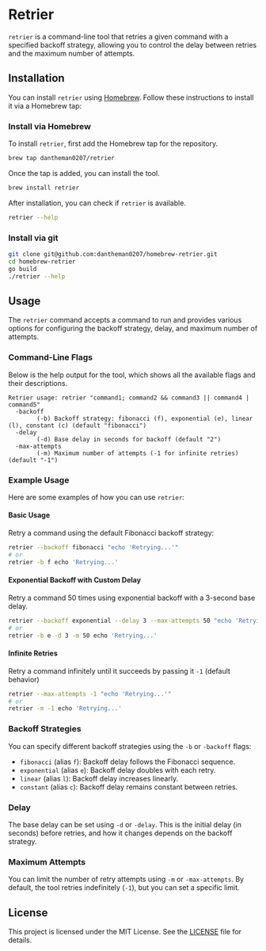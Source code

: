 # Retrier

`retrier` is a command-line tool that retries a given command with a specified backoff strategy, allowing you to control the delay between retries and the maximum number of attempts.

## Installation

You can install `retrier` using [Homebrew](https://brew.sh/). Follow these instructions to install it via a Homebrew tap:

### Install via Homebrew

To install `retrier`, first add the Homebrew tap for the repository.

```bash
brew tap dantheman0207/retrier
```

Once the tap is added, you can install the tool.

```bash
brew install retrier
```

After installation, you can check if `retrier` is available.

```bash
retrier --help
```

### Install via git

```bash
git clone git@github.com:dantheman0207/homebrew-retrier.git
cd homebrew-retrier
go build
./retrier --help
```

## Usage

The `retrier` command accepts a command to run and provides various options for configuring the backoff strategy, delay, and maximum number of attempts.

### Command-Line Flags

Below is the help output for the tool, which shows all the available flags and their descriptions.

```
Retrier usage: retrier "command1; command2 && command3 || command4 | command5"
  -backoff
        (-b) Backoff strategy: fibonacci (f), exponential (e), linear (l), constant (c) (default "fibonacci")
  -delay
        (-d) Base delay in seconds for backoff (default "2")
  -max-attempts
        (-m) Maximum number of attempts (-1 for infinite retries) (default "-1")
```

### Example Usage

Here are some examples of how you can use `retrier`:

#### Basic Usage

Retry a command using the default Fibonacci backoff strategy:

```bash
retrier --backoff fibonacci "echo 'Retrying...'"
# or
retrier -b f echo 'Retrying...'
```

#### Exponential Backoff with Custom Delay

Retry a command 50 times using exponential backoff with a 3-second base delay.

```bash
retrier --backoff exponential --delay 3 --max-attempts 50 "echo 'Retrying...'"
# or
retrier -b e -d 3 -m 50 echo 'Retrying...'
```

#### Infinite Retries

Retry a command infinitely until it succeeds by passing it `-1` (default behavior)

```bash
retrier --max-attempts -1 "echo 'Retrying...'"
# or
retrier -m -1 echo 'Retrying...'
```


### Backoff Strategies

You can specify different backoff strategies using the `-b` or `-backoff` flags:

- `fibonacci` (alias `f`): Backoff delay follows the Fibonacci sequence.
- `exponential` (alias `e`): Backoff delay doubles with each retry.
- `linear` (alias `l`): Backoff delay increases linearly.
- `constant` (alias `c`): Backoff delay remains constant between retries.

### Delay

The base delay can be set using `-d` or `-delay`. This is the initial delay (in seconds) before retries, and how it changes depends on the backoff strategy.

### Maximum Attempts

You can limit the number of retry attempts using `-m` or `-max-attempts`. By default, the tool retries indefinitely (`-1`), but you can set a specific limit.

## License

This project is licensed under the MIT License. See the [LICENSE](LICENSE) file for details.
